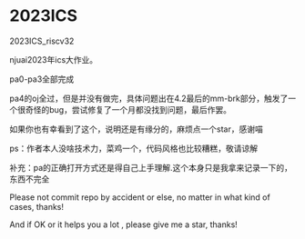 # 2023ICS
2023ICS_riscv32

njuai2023年ics大作业。

pa0-pa3全部完成

pa4的oj全过，但是并没有做完，具体问题出在4.2最后的mm-brk部分，触发了一个很奇怪的bug，尝试修复了一个月都没找到问题，最后作罢。

如果你也有幸看到了这个，说明还是有缘分的，麻烦点一个star，感谢喵

ps：作者本人没啥技术力，菜鸡一个，代码风格也比较糟糕，敬请谅解

补充：pa的正确打开方式还是得自己上手理解.这个本身只是我拿来记录一下的，东西不完全

Please not commit repo by accident or else, no matter in what kind of cases, thanks!

And if OK or it helps you a lot , please give me a star, thanks!
